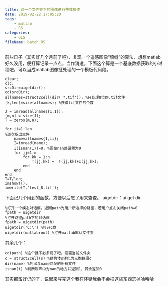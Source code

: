 ```yaml
---
title: 对一个文件夹下的图像进行整体操作
date: 2019-02-22 17:05:20
tags:
    - matlab
    - RS
categories:
    - GIS
fileName: batch_RS
---
```

前些日子（其实好几个月前了吧），复现一个遥感图像“填缝”的算法，想想matlab好久没用，便打算记录一点点，当作消遣。下面这个算是一个基底数据获取的小过程吧，可以当成matlab图像批处理的一个模板代码段。
```
clear;
clc;
srcDir=uigetdir();
cd(srcDir);
allnames=struct2cell(dir('*.tif')); %只处理8位的.tif文件
[k,len]=size(allnames); %获得tif文件的个数

J = imread(allnames{1,1});
[m,n] = size(J);
T = zeros(m,n);

for ii=1:len
%逐次取出文件
    name=allnames{1,ii};
    I=imread(name);
    I(isnan(I))=0; %图像nan处设置为0
    for jj=1:m
        for kk = 1:n
            T(jj,kk) =  T(jj,kk)+I(jj,kk);
        end
    end
end
T=T/len;
imshow(T);
imwrite(T,'test_8.tif');
```
下面记几个用到的函数，方便以后忘了用来查查。
uigetdir：ui get dir
```
%打开一个模态对话框，返回path为用户所选择的路径，若用户点击关闭path=0
fpath = uigetdir
%打开路径path下的对话框
fpath = uigetdir(path)
uigetdir('C:\') %打开C盘
uigetdir(matlabroot) %打开matlab默认文件夹
```
其余几个：
```
cd(path) %这个就不必多说了吧，设置当前文件夹
c = struct2cell(s) %结构体s转化为元胞数组c
dir(name) %列出与name匹配的所有文件
isnan(i) %判断矩阵中为nan的地方并返回1，其余返回0
```
其实都蛮好记的了，说起来写完这个我在怀疑我会不会把这些东西忘掉哈哈哈
